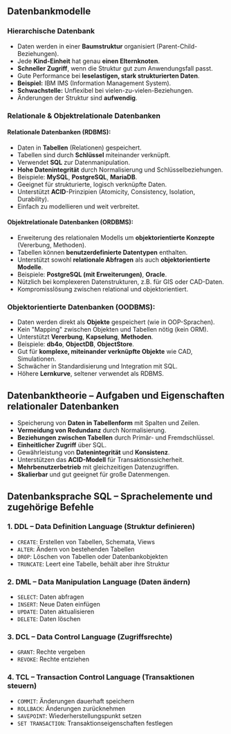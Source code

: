 ## **Datenbankmodelle**

### **Hierarchische Datenbank**
* Daten werden in einer **Baumstruktur** organisiert (Parent-Child-Beziehungen).
* Jede **Kind-Einheit** hat genau **einen Elternknoten**.
* **Schneller Zugriff**, wenn die Struktur gut zum Anwendungsfall passt.
* Gute Performance bei **leselastigen, stark strukturierten Daten**.
* **Beispiel:** IBM IMS (Information Management System).
* **Schwachstelle:** Unflexibel bei vielen-zu-vielen-Beziehungen.
* Änderungen der Struktur sind **aufwendig**.

### **Relationale & Objektrelationale Datenbanken**

#### **Relationale Datenbanken (RDBMS):**
* Daten in **Tabellen** (Relationen) gespeichert.
* Tabellen sind durch **Schlüssel** miteinander verknüpft.
* Verwendet **SQL** zur Datenmanipulation.
* **Hohe Datenintegrität** durch Normalisierung und Schlüsselbeziehungen.
* Beispiele: **MySQL**, **PostgreSQL**, **MariaDB**.
* Geeignet für strukturierte, logisch verknüpfte Daten.
* Unterstützt **ACID**-Prinzipien (Atomicity, Consistency, Isolation, Durability).
* Einfach zu modellieren und weit verbreitet.

#### **Objektrelationale Datenbanken (ORDBMS):**
* Erweiterung des relationalen Modells um **objektorientierte Konzepte** (Vererbung, Methoden).
* Tabellen können **benutzerdefinierte Datentypen** enthalten.
* Unterstützt sowohl **relationale Abfragen** als auch **objektorientierte Modelle**.
* Beispiele: **PostgreSQL (mit Erweiterungen)**, **Oracle**.
* Nützlich bei komplexeren Datenstrukturen, z.B. für GIS oder CAD-Daten.
* Kompromisslösung zwischen relational und objektorientiert.

### **Objektorientierte Datenbanken (OODBMS):**
* Daten werden direkt als **Objekte** gespeichert (wie in OOP-Sprachen).
* Kein "Mapping" zwischen Objekten und Tabellen nötig (kein ORM).
* Unterstützt **Vererbung**, **Kapselung**, **Methoden**.
* Beispiele: **db4o**, **ObjectDB**, **ObjectStore**.
* Gut für **komplexe, miteinander verknüpfte Objekte** wie CAD, Simulationen.
* Schwächer in Standardisierung und Integration mit SQL.
* Höhere **Lernkurve**, seltener verwendet als RDBMS.

## **Datenbanktheorie – Aufgaben und Eigenschaften relationaler Datenbanken**
* Speicherung von **Daten in Tabellenform** mit Spalten und Zeilen.
* **Vermeidung von Redundanz** durch Normalisierung.
* **Beziehungen zwischen Tabellen** durch Primär- und Fremdschlüssel.
* **Einheitlicher Zugriff** über SQL.
* Gewährleistung von **Datenintegrität** und **Konsistenz**.
* Unterstützen das **ACID-Modell** für Transaktionssicherheit.
* **Mehrbenutzerbetrieb** mit gleichzeitigen Datenzugriffen.
* **Skalierbar** und gut geeignet für große Datenmengen.

## **Datenbanksprache SQL – Sprachelemente und zugehörige Befehle**

### **1. DDL – Data Definition Language (Struktur definieren)**
* `CREATE`: Erstellen von Tabellen, Schemata, Views
* `ALTER`: Ändern von bestehenden Tabellen
* `DROP`: Löschen von Tabellen oder Datenbankobjekten
* `TRUNCATE`: Leert eine Tabelle, behält aber ihre Struktur

### **2. DML – Data Manipulation Language (Daten ändern)**
* `SELECT`: Daten abfragen
* `INSERT`: Neue Daten einfügen
* `UPDATE`: Daten aktualisieren
* `DELETE`: Daten löschen

### **3. DCL – Data Control Language (Zugriffsrechte)**
* `GRANT`: Rechte vergeben
* `REVOKE`: Rechte entziehen

### **4. TCL – Transaction Control Language (Transaktionen steuern)**
* `COMMIT`: Änderungen dauerhaft speichern
* `ROLLBACK`: Änderungen zurücknehmen
* `SAVEPOINT`: Wiederherstellungspunkt setzen
* `SET TRANSACTION`: Transaktionseigenschaften festlegen